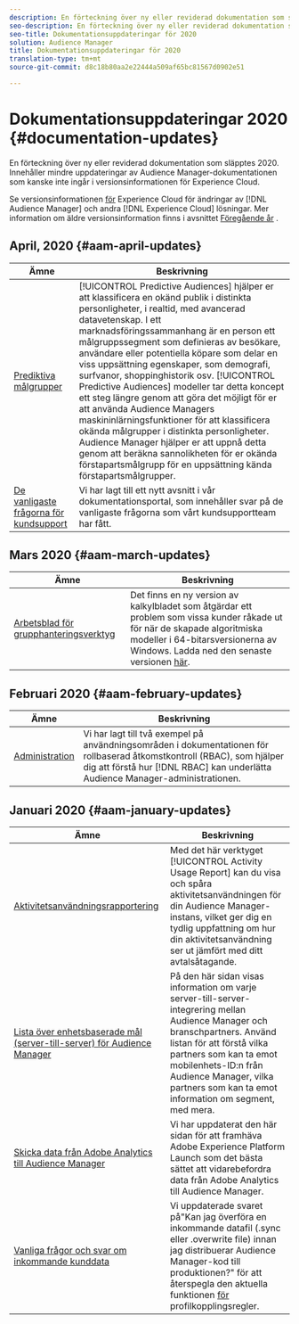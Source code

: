 ```yaml
---
description: En förteckning över ny eller reviderad dokumentation som släpptes 2020. Innehåller mindre uppdateringar av Audience Manager-dokumentationen som kanske inte ingår i versionsinformationen för Experience Cloud.
seo-description: En förteckning över ny eller reviderad dokumentation som släpptes 2020. Innehåller mindre uppdateringar av Audience Manager-dokumentationen som kanske inte ingår i versionsinformationen för Experience Cloud.
seo-title: Dokumentationsuppdateringar för 2020
solution: Audience Manager
title: Dokumentationsuppdateringar för 2020
translation-type: tm+mt
source-git-commit: d8c18b80aa2e22444a509af65bc81567d0902e51

---
```



# Dokumentationsuppdateringar 2020 {#documentation-updates}

En förteckning över ny eller reviderad dokumentation som släpptes 2020. Innehåller mindre uppdateringar av Audience Manager-dokumentationen som kanske inte ingår i versionsinformationen för Experience Cloud.

Se versionsinformationen [för](https://marketing.adobe.com/resources/help/en_US/whatsnew/) Experience Cloud för ändringar av [!DNL Audience Manager] och andra [!DNL Experience Cloud] lösningar. Mer information om äldre versionsinformation finns i avsnittet [Föregående år](../docs-updates/docs-2019.md) .

## April, 2020 {#aam-april-updates}

| Ämne | Beskrivning |
|---- |----|
| [Prediktiva målgrupper](../features/algorithmic-models/predictive-audiences.md) | [!UICONTROL Predictive Audiences] hjälper er att klassificera en okänd publik i distinkta personligheter, i realtid, med avancerad datavetenskap. I ett marknadsföringssammanhang är en person ett målgruppssegment som definieras av besökare, användare eller potentiella köpare som delar en viss uppsättning egenskaper, som demografi, surfvanor, shoppinghistorik osv. [!UICONTROL Predictive Audiences] modeller tar detta koncept ett steg längre genom att göra det möjligt för er att använda Audience Managers maskininlärningsfunktioner för att klassificera okända målgrupper i distinkta personligheter. Audience Manager hjälper er att uppnå detta genom att beräkna sannolikheten för er okända förstapartsmålgrupp för en uppsättning kända förstapartsmålgrupper. |
| [De vanligaste frågorna för kundsupport](../support-issues/support-issues-overview.md) | Vi har lagt till ett nytt avsnitt i vår dokumentationsportal, som innehåller svar på de vanligaste frågorna som vårt kundsupportteam har fått. |

## Mars 2020 {#aam-march-updates}

| Ämne | Beskrivning |
|---- |----|
| [Arbetsblad för grupphanteringsverktyg](../reference/bulk-management-tools/bulk-management-intro.md) | Det finns en ny version av kalkylbladet som åtgärdar ett problem som vissa kunder råkade ut för när de skapade algoritmiska modeller i 64-bitarsversionerna av Windows. Ladda ned den senaste versionen [här](../reference/bulk-management-tools/assets/BAAAM_V2_20200311.xlsm). |

## Februari 2020 {#aam-february-updates}

| Ämne | Beskrivning |
|---- |----|
| [Administration](../features/administration/administration-overview.md#use-cases) | Vi har lagt till två exempel på användningsområden i dokumentationen för rollbaserad åtkomstkontroll (RBAC), som hjälper dig att förstå hur [!DNL RBAC] kan underlätta Audience Manager-administrationen. |

## Januari 2020 {#aam-january-updates}

| Ämne | Beskrivning |
|--- |----|
| [Aktivitetsanvändningsrapportering](../features/administration/activity-usage-reporting.md) | Med det här verktyget [!UICONTROL Activity Usage Report] kan du visa och spåra aktivitetsanvändningen för din Audience Manager-instans, vilket ger dig en tydlig uppfattning om hur din aktivitetsanvändning ser ut jämfört med ditt avtalsåtagande. |
| [Lista över enhetsbaserade mål (server-till-server) för Audience Manager](/help/using/features/destinations/device-based-destinations-list.md) | På den här sidan visas information om varje server-till-server-integrering mellan Audience Manager och branschpartners. Använd listan för att förstå vilka partners som kan ta emot mobilenhets-ID:n från Audience Manager, vilka partners som kan ta emot information om segment, med mera. |
| [Skicka data från Adobe Analytics till Audience Manager](../integration/integration-other-solutions/audience-management-module.md) | Vi har uppdaterat den här sidan för att framhäva Adobe Experience Platform Launch som det bästa sättet att vidarebefordra data från Adobe Analytics till Audience Manager. |
| [Vanliga frågor och svar om inkommande kunddata](/help/using/faq/faq-inbound-data-ingestion.md) | Vi uppdaterade svaret på&quot;Kan jag överföra en inkommande datafil (.sync eller .overwrite file) innan jag distribuerar Audience Manager-kod till produktionen?&quot; för att återspegla den aktuella funktionen [för](/help/using/features/profile-merge-rules/merge-rule-targeting-options.md) profilkopplingsregler. |
